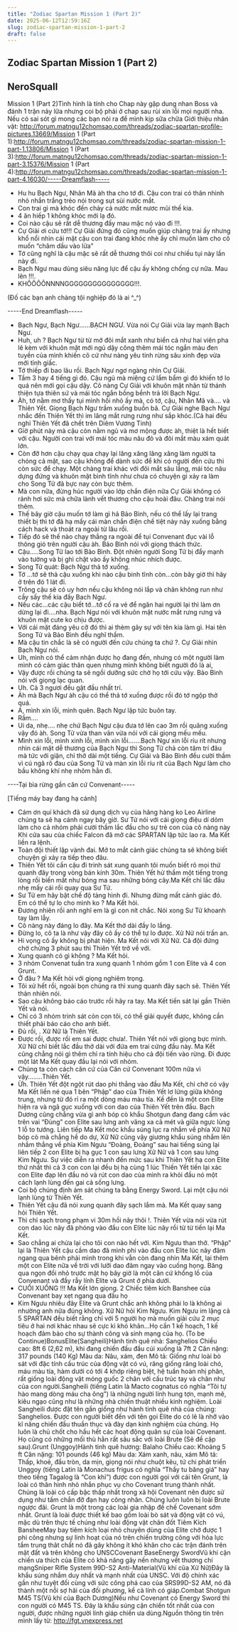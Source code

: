 ```yaml
---
title: "Zodiac Spartan Mission 1 (Part 2)"
date: 2025-06-12T12:59:16Z
slug: zodiac-spartan-mission-1-part-2
draft: false
---
```


## Zodiac Spartan Mission 1 (Part 2)

## NeroSquall

Mission 1 (Part 2)Tình hình là tính cho Chap này gặp dung nhan Boss và đánh 1 trận nảy lữa nhưng coi bộ phải ở chap sau rùi xin lỗi mọi người nha. Nếu có sai sót gì mong các bạn nói ra để mình kịp sữa chữa Giới thiệu nhân vật: http://forum.matngu12chomsao.com/threads/zodiac-spartan-profile-pictures.13669/Mission 1 (Part 1):http://forum.matngu12chomsao.com/threads/zodiac-spartan-mission-1-part-1.13806/Mission 1 (Part 3):http://forum.matngu12chomsao.com/threads/zodiac-spartan-mission-1-part-3.15376/Mission 1 (Part 4):http://forum.matngu12chomsao.com/threads/zodiac-spartan-mission-1-part-4.16030/-----Dreamflash-----
 
- Hu hu Bạch Ngư, Nhân Mã àh tha cho tớ đi. Cậu con trai có thân nhình nhỏ nhắn trắng trẻo nói trong sụt sùi nước mắt.
- Con trai gì mà khóc đến chảy cả nước mắt nươc mũi thế kia.
- 4 ăn hiếp 1 không khóc mới lạ đó.
- Coi nào cậu sẽ rất dễ thương đấy mau mặc nó vào đi !!!.
- Cự Giải ơi cứu tớ!!!
Cự Giải đứng đó cũng muốn giúp chàng trai ấy nhưng khổ nổi nhìn cái mặt cậu con trai đang khóc nhè ấy chỉ muốn làm cho cô muốn “châm dầu vào lửa”
- Tớ cũng nghĩ là cậu mặc sẽ rất dễ thương thôi coi như chiều tụi này lần này đi.
- Bạch Ngư mau dùng siêu năng lực để cậu ấy không chống cự nữa. Mau lên !!!.
- KHÔÔÔÔNNNNGGGGGGGGGGGGGGG!!!.
 
(Đố các bạn anh chàng tội nghiệp đó là ai ^_^)
 
-----End Dreamflash-----
 
- Bạch Ngư, Bạch Ngư……BẠCH NGƯ. Vừa nói Cự Giải vừa lay mạnh Bạch Ngư.
- Huh, uh ? Bạch Ngư từ từ mở đôi mắt xanh như biển cả như hai viên pha lê kèm với khuôn mặt mới ngủ dậy công thêm mái tóc ngắn màu đen tuyền của mình khiến cô cứ như nàng yêu tinh rừng sâu xinh đẹp vừa mới tỉnh giấc.
- Tớ thiếp đi bao lâu rồi. Bạch Ngư ngơ ngàng nhìn Cự Giải.
- Tầm 3 hay 4 tiếng gì đó. Cậu ngủ mà miệng cứ lẩm bẩm gì đó khiến tớ lo quá nên mới gọi cậu dậy. Cô nàng Cự Giải với khuôn mặt nhân từ thánh thiện tựa thiên sứ và mái tóc ngắn bồng bềnh trả lời Bạch Ngư.
- Àh, tớ nằm mơ thấy tụi mình hồi nhỏ ấy mà, có tớ, cậu, Nhân Mã và…. và Thiên Yết. Giọng Bạch Ngư trầm xuống buồn bã.
Cự Giải nghe Bạch Ngư nhắc đến Thiên Yết thì im lăng mắt rưng rưng như sắp khóc.(Cả hai đều nghỉ Thiên Yết đã chết trên Diêm Vương Tinh)
- Giờ phút này mà cậu còn nằm ngủ và mơ mộng được àh, thiệt là hết biết với cậu. Người con trai với mái tóc màu nâu đỏ và đôi mắt màu xám quát lớn.
- Còn đỡ hơn cậu chạy qua chạy lại lăng xăng lăng xăng làm người ta chóng cả mặt, sao cậu không để dành sức để khi có người đến cứu thì còn sức để chạy. Một chàng trai khác với đôi mắt sâu lắng, mái tóc nâu dựng đứng và khuôn mặt bình tĩnh như chưa có chuyện gì xảy ra làm cho Song Tử đã bực nay còn bực thêm.
- Mà con nữa, đừng húc người vào lớp chắn điện nữa Cự Giải không có rảnh hơi sức mà chữa lành vết thương cho cậu hoài đâu. Chàng trai nói thêm.
- Thế bây giờ cậu muốn tớ làm gì hả Bảo Bình, nếu có thể lấy lại trang thiết bị thì tớ đã hạ mấy cái màn chắn điện chế tiệt này này xuống bằng cách hack và thoát ra ngoài từ lâu rồi.
- Tiếp đó sẽ thế nào chạy thẳng ra ngoài để tụi Convenant đục vài lỗ thông gió trên người cậu àh. Bảo Bình nói với giọng thách thức.
- Cậu…..Song Tử lao tới Bảo Bình.
Đột nhiên người Song Tử bị đẩy mạnh vào tường và bị ghì chặt vào ấy không nhúc nhích được.
- Song Tử quát: Bạch Ngư thả tớ xuống.
- Tớ …tớ sẽ thả cậu xuống khi nào cậu binh tĩnh còn…còn bây giờ thì hãy ở trên đó 1 lát đi.
- Trông cậu sẽ có uy hơn nếu cậu không nói lắp và chân không run như cầy sấy thế kia đấy Bach Ngư.
- Nếu các…các cậu biết tớ…tớ cố ra vẻ để ngăn hai người lại thì làm ơn dừng lại đi….nha. Bạch Ngư nói với khuôn mặt nước mắt rưng rưng và khuôn mặt cute ko chịu được.
- Với cái mặt đáng yêu cỡ đó thì ai thèm gây sự với tên kia làm gì. Hai tên Song Tử và Bảo Bình đều nghĩ thầm.
- Mà cậu tin chắc là sẽ có người đến cứu chúng ta chứ ?. Cự Giải nhìn Bạch Ngư nói.
- Uh, mình có thể cảm nhận được họ đang đến, nhưng có một người làm mình có cảm giác thân quen nhưng mình không biết người đó là ai,
- Vậy được rồi chúng ta sẽ ngồi dưỡng sức chờ họ tới cứu vậy. Bảo Bình nói với giọng lạc quan.
- Uh. Cả 3 ngươi đều gật đầu nhất trí.
- Àh mà Bạch Ngư àh cậu có thể thả tớ xuống được rồi đó tớ ngộp thở quá.
- Á, mình xin lỗi, mình quên. Bạch Ngư lập tức buôn tay.
- Rầm….
- Ui da, nhẹ…. nhẹ chứ Bạch Ngư cậu đưa tớ lên cao 3m rồi quăng xuống vậy đó àh. Song Tử vừa than vãn vừa nói với cái giọng mếu mếu.
- Mình xin lỗi, mình xinh lỗi, mình xin lỗi…….Bạch Ngư xin lỗi ríu rít nhưng nhìn cái mặt dễ thương của Bạch Ngư thì Song Tử chả còn tâm trí đâu mà tức với giận, chỉ thở dài một tiếng.
Cự Giải và Bảo Bình đều cười thầm vì cú ngã rõ đau của Song Tử và màn xin lỗi ríu rít của Bạch Ngư làm cho bầu không khí nhẹ nhõm hẳn đi.
 
----Tại bìa rừng gần căn cứ Convenant-----
 
[Tiếng máy bay đang hạ cánh]
 
- Cám ơn quí khách đã sử dụng dịch vụ của hãng hàng ko Leo Airline chúng ta sẽ hạ cánh ngay bây giờ. Sư Tử nói với cái giọng điệu dí dỏm làm cho cả nhóm phải cười thầm lắc đầu cho sự trẻ con của cô nàng này
Khi cửa sau của chiếc Falcon đã mở các SPARTAN lập tức lao ra. Ma Kết liền ra lệnh.
- Toàn đội thiết lập vành đai. Mở to mắt cảnh giác chúng ta sẽ không biết chuyện gì xảy ra tiếp theo đâu.
- Thiên Yết tôi cần cậu đi trinh sát xung quanh tôi muốn biết rõ mọi thứ quanh đây trong vòng bán kính 30m.
Thiên Yết hừ thầm một tiếng trong lòng rồi biến mất như bóng ma sau những bóng cây.Ma Kết chỉ lắc đầu nhẹ mấy cái rồi quay qua Sư Tử.
- Sư Tử em hãy bật chế độ tàng hình đi. Nhưng đừng mất cảnh giác đó. Em có thể tự lo cho mình ko ? Ma Kết hỏi.
- Đương nhiên rồi anh nghĩ em là gì con nít chắc. Nói xong Sư Tử khoanh tay làm lẫy.
- Cô nàng này đáng lo đây. Ma Kết thở dài đầy lo lắng.
- Đừng lo, cô ta là như vậy đây cô ấy có thể tự lo được. Xử Nử nói trấn an.
- Hi vọng cô ấy không bị phát hiện. Ma Kết nói với Xữ Nữ.
Cả đội đứng chờ chừng 3 phút sau thì Thiên Yết trở về với.
- Xung quanh có gì không ? Ma Kết hỏi.
- 3 nhóm Convenat tuần tra xung quanh 1 nhóm gồm 1 con Elite và 4 con Grunt.
- Ở đâu ? Ma Kết hỏi với giọng nghiêm trọng.
- Tôi xử hết rồi, ngoài bọn chúng ra thì xung quanh đây sạch sẽ. Thiên Yết thản nhiên nói.
- Sao cậu không báo cáo trước rồi hãy ra tay. Ma Kết tiến sát lại gần Thiên Yết và nói.
- Chỉ có 3 nhóm trinh sát cỏn con tôi, có thể giải quyết được, không cần thiết phải báo cáo cho anh biết.
- Đủ rồi, . Xữ Nữ là Thiên Yết.
- Được rồi, được rồi em sai được chưa!. Thiên Yết nói với giọng bực mình.
Xữ Nữ chỉ biết lắc đầu thở dài với đứa em trai cứng đầu này. Ma Kết cũng chẳng nói gì thêm chỉ ra tính hiệu cho cả đội tiến vào rừng. Đi được một lát Ma Kết quay đầu lại nói với nhóm.
- Chúng ta còn cách căn cứ của Căn cứ Convenant 100m nữa vì vậy……..Thiên Yết.
- Ừh.
Thiên Yết đột ngột rút dao phi thẳng vào đầu Ma Kết, chỉ chờ có vậy Ma Kết liền né qua 1 bên “Phập” dao của Thiên Yết lơ lửng giữa không trung, nhưng từ đó rỉ ra một dòng máu màu tía. Kế đến là một con Elite hiện ra và ngã gục xuống với con dao của Thiên Yết trên đầu. Bạch Dương cũng chẳng vừa gì anh bóp cò khẩu Shotgun đang đang cầm vác trên vai “Đùng” con Elite sau lưng anh văng xa cả mét và giữa ngực lủng 1 lỗ to tướng. Liên tiếp Ma Kết móc khẩu súng lục ra nhắm về phía Xữ Nữ bóp cò mà chẳng hề do dự, Xữ Nữ cũng vậy giương khẩu súng nhắm lên nhắm thẳng về phía Kim Ngưu “Đoàng, Đoàng” sau hai tiếng súng lại liên tiếp 2 con Elite bị hạ gục 1 con sau lưng Xữ Nữ và 1 con sau lưng Kim Ngưu. Sự việc diễn ra nhanh đến mức sau khi Thiên Yết hạ con Elite thứ nhất thì cả 3 con con lại đều bị hạ cùng 1 lúc
Thiến Yết tiến lại xác con Elite đạp lên đầu nó và rút con dao của mình ra khỏi đầu nó một cách lạnh lùng đến gai cả sống lưng.
- Coi bộ chúng định ám sát chúng ta bằng Energy Sword. Lại một cậu nói lạnh lùng từ Thiên Yết.
- Thiên Yết cậu đã nói xung quanh đây sạch lắm mà. Ma Kết quay sang hỏi Thiên Yết.
- Thì chỉ sạch trong phạm vi 30m hồi nãy thôi !. Thiên Yết vừa nói vừa rút con dao lúc nãy đã phóng vào đầu con Elite lúc nãy rồi từ từ tiến lại Ma Kết.
- Sao chẳng ai chừa lại cho tôi con nào hết với. Kim Ngưu than thở.
“Phập” lại là Thiên Yết cậu cầm dao đã mình phi vào đầu con Elite lúc nãy đâm ngang qua bênh phải mình trong khi vẫn còn đang nhìn Ma Kết, lại thêm một con Elite nữa về trời với lưỡi dao đâm ngay vào cuống họng.
Băng qua ngọn đồi nhỏ trước mặt họ bây giờ là một căn cứ khổng lồ của Convenant và đầy rẫy lính Elite và Grunt ở phía dưới.
- CUỐI XUỐNG !!! Ma Kết lớn giọng.
2 Chiếc tiêm kích Banshee của Convenant bay xẹt ngang qua đầu họ
- Kim Ngưu nhiêu đây Elite và Grunt chắc anh không phải lo là không ai nhường anh nữa đúng không. Xữ Nữ hỏi Kim Ngưu.
Kim Ngưu im lặng cả 5 SPARTAN đều biết rằng chỉ với 5 người họ mà muốn giải cứu 2 mục tiêu ở hai nơi khác nhau sẽ cực kì khó khăn…Họ cần 1 kế hoạch, 1 kế hoạch đảm bảo cho sự thành công và sinh mạng của họ.
 (To be Continue)BonusElite(Sangheili)Hành tinh quê nhà: Sanghelios
Chiều cao: 8ft 6 (2,62 m), khi đang chiến đấu đầu cúi xuống là 7ft 2
Cân nặng: 317 pounds (140 Kg)
Màu da: Nâu, xám, đen
Mô tả: Giống như loài bò sát với đặc tính cấu trúc của động vật có vú, răng giống răng loài chó, máu màu tía, hàm dưới có tới 4 khớp riêng biệt, hệ tuần hoàn nhị phân, rất giống loài động vật móng guốc 2 chân với cấu trúc tay và chân như của con người.Sangheili (tiếng Latin là Macto cognatus có nghĩa “Tôi tự hào mang dòng máu cha ông”) là những người lính hung tợn, mạnh mẽ, kiêu ngạo cũng như là những nhà chiến thuật nhiều kinh nghiệm. Loài Sangheili được đặt tên gần giống như hành tinh quê nhà của chúng: Sanghelios. Được con người biết đến với tên gọi Elite do có lẽ là nhỡ vào kĩ năng chiến đấu thuần thục và đày dạn kinh nghiệm của chúng. Họ luôn là chủ chốt cho hầu hết các hoạt động quân sự của loài Covenant. Họ cũng có những mối thù hằn rất sâu sắc với loài Brute (Sẽ đề cập sau).Grunt (Unggoy)Hành tinh quê hương: Balaho
Chiều cao: Khoảng 5 ft
Cân nặng: 101 pounds (46 kg)
Màu da: Xám xanh, nâu, xám
Mô tả: Thấp, khoẻ, đầu tròn, da mịn, giọng nói như chuột kêu, tứ chi phát triển
Unggoy (tiếng Latin là Monachus frigus có nghĩa “Thầy tu băng giá” hay theo tiếng Tagalog là “Con khỉ”) được con người gọi với cái tên Grunt, là loài có thân hình nhỏ nhắn phục vụ cho Covenant trung thành nhất. Chúng là loài có cấp bậc thấp nhất trong xã hội Covenant nên được sử dụng như tấm chắn đỡ đạn hay công nhân. Chúng luôn luôn bị loài Brute ngược đãi. Grunt là một trong các loài gia nhập đế chế Covenant sớm nhất. Grunt là loài được thiết kế bao gồm loài bò sát và động vật có vú, mặc dù trên thực tế chúng như loài động vật chân đốt
 Tiêm Kích BansheeMay bay tiêm kích loại nhỏ chuyên dùng của Elite chở được 1 phi công nhưng sự linh hoạt của nó trên chiến trường công với hỏa lực tầm trung thât chất nó đã gây không ít khó khăn cho các trận đánh trên mặt đất và trên không cho UNSCCovenant BaseEnergy SwordVũ khí cận chiến ưa thích của Elite có khả năng gây nến nhưng vết thương chí mạngSniper Rifle System 99D-S2 Anti-Material(Vũ khí cũa Xử Nữ)Đây là khẩu súng nhắm duy nhất và mạnh nhất của UNSC. Với độ chính xác gần như tuyệt đối cùng với sức công phá cao của SRS99D-S2 AM, nó đã thành một nỗi sợ hãi của đối phương, kể cả lính có giáp.Combat Shotgun M45 TS(Vũ khí của Bạch Dương)Nếu như Covenant có Energy Sword thì con người có M45 TS. Đây là khẩu súng cận chiến tốt nhất của con người, được những người lính giáp chiến ưa dùng.Nguồn thông tin trên mình lấy từ: http://fgt.vnexpress.net